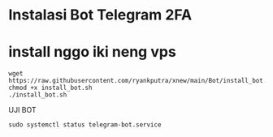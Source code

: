 # Instalasi Bot Telegram 2FA

# install nggo iki neng vps
<pre><code>wget https://raw.githubusercontent.com/ryankputra/xnew/main/Bot/install_bot.sh
chmod +x install_bot.sh
./install_bot.sh
</code></pre>

UJI BOT
<pre><code>sudo systemctl status telegram-bot.service
</code></pre>
